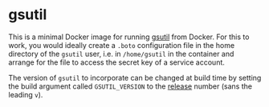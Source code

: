 # gsutil

This is a minimal Docker image for running [gsutil] from Docker. For this to
work, you would ideally create a `.boto` configuration file in the home
directory of the `gsutil` user, i.e. in `/home/gsutil` in the container and
arrange for the file to access the secret key of a service account.

  [gsutil]: https://cloud.google.com/storage/docs/gsutil

The version of `gsutil` to incorporate can be changed at build time by setting
the build argument called `GSUTIL_VERSION` to the [release] number (sans the
leading `v`).

  [release]: https://github.com/GoogleCloudPlatform/gsutil/releases
